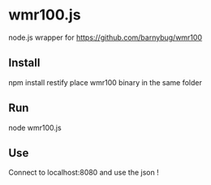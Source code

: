 wmr100.js
=========

node.js wrapper for https://github.com/barnybug/wmr100

Install
-------

npm install restify
place wmr100 binary in the same folder

Run
---

node wmr100.js

Use
---

Connect to localhost:8080 and use the json !
